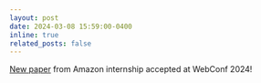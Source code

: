 ```yaml
---
layout: post
date: 2024-03-08 15:59:00-0400
inline: true
related_posts: false
---
```


<a href='https://www.amazon.science/publications/near-duplicate-question-detection'>New paper</a> from Amazon internship accepted at WebConf 2024!



